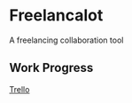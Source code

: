 # Freelancalot
A freelancing collaboration tool

## Work Progress
[Trello](https://trello.com/b/QmPHM8ci/freelancalot)
